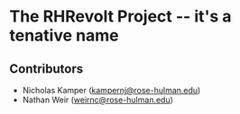 The RHRevolt Project -- it's a tenative name
============================================

Contributors
------------
* Nicholas Kamper (kampernj@rose-hulman.edu)
* Nathan Weir     (weirnc@rose-hulman.edu)

